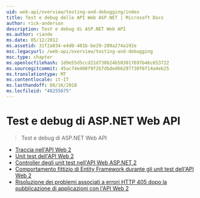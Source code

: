```yaml
---
uid: web-api/overview/testing-and-debugging/index
title: Test e debug delle API Web ASP.NET | Microsoft Docs
author: rick-anderson
description: Test e debug di ASP.NET Web API
ms.author: riande
ms.date: 05/12/2012
ms.assetid: 31f2a034-e4d0-401b-be29-209a274a192e
msc.legacyurl: /web-api/overview/testing-and-debugging
msc.type: chapter
ms.openlocfilehash: 1d9e55d5ccd21d730b24b503017697b46c653722
ms.sourcegitcommit: 45ac74e400f9f2b7dbded66297730f6f14a4eb25
ms.translationtype: MT
ms.contentlocale: it-IT
ms.lasthandoff: 08/16/2018
ms.locfileid: "48255675"
---
```

<a name="testing-and-debugging-aspnet-web-api"></a>Test e debug di ASP.NET Web API
====================
> Test e debug di ASP.NET Web API


- [Traccia nell'API Web 2](tracing-in-aspnet-web-api.md)
- [Unit test dell'API Web 2](unit-testing-with-aspnet-web-api.md)
- [Controller degli unit test nell'API Web ASP.NET 2](unit-testing-controllers-in-web-api.md)
- [Comportamento fittizio di Entity Framework durante gli unit test dell'API Web 2](mocking-entity-framework-when-unit-testing-aspnet-web-api-2.md)
- [Risoluzione dei problemi associati a errori HTTP 405 dopo la pubblicazione di applicazioni con l'API Web 2](troubleshooting-http-405-errors-after-publishing-web-api-applications.md)
